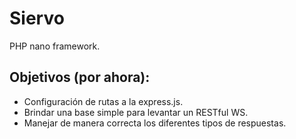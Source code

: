 # Siervo

PHP nano framework.

## Objetivos (por ahora):

* Configuración de rutas a la express.js.
* Brindar una base simple para levantar un RESTful WS.
* Manejar de manera correcta los diferentes tipos de respuestas.
